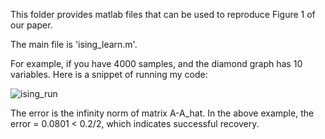 This folder provides matlab files that can be used to reproduce Figure 1 of our paper.

The main file is 'ising_learn.m'.

For example, if you have 4000 samples, and the diamond graph has 10 variables. Here is a snippet of running my code:

![ising_run](https://github.com/wushanshan/GraphLearn/IsingModel/ising_run.png)

The error is the infinity norm of matrix A-A_hat. In the above example, the error = 0.0801 < 0.2/2, which indicates successful recovery.
